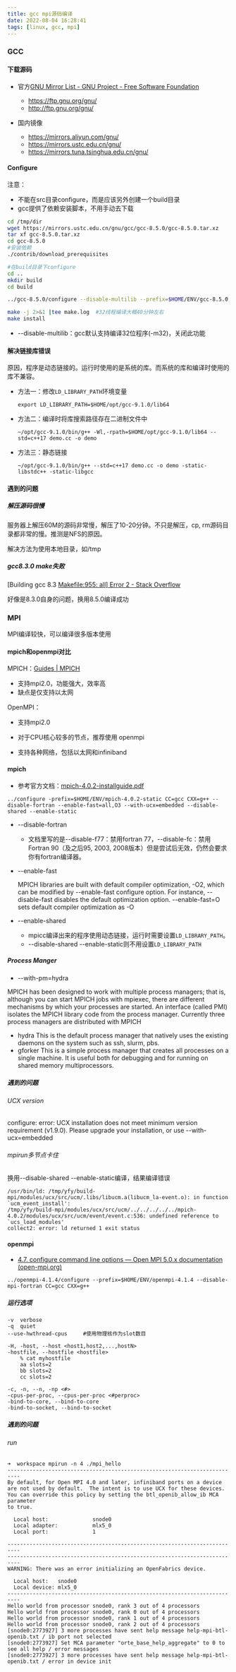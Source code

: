 ```yaml
---
title: gcc mpi源码编译
date: 2022-08-04 16:28:41
tags: [linux, gcc, mpi]
---
```


### GCC

#### 下载源码

- 官方[GNU Mirror List - GNU Project - Free Software Foundation](https://www.gnu.org/prep/ftp.html)
  - https://ftp.gnu.org/gnu/
  - http://ftp.gnu.org/gnu/

- 国内镜像
  - https://mirrors.aliyun.com/gnu/
  - https://mirrors.ustc.edu.cn/gnu/
  - https://mirrors.tuna.tsinghua.edu.cn/gnu/

#### Configure

注意：

- 不能在src目录configure，而是应该另外创建一个build目录
- gcc提供了依赖安装脚本，不用手动去下载

```bash
cd /tmp/dir
wget https://mirrors.ustc.edu.cn/gnu/gcc/gcc-8.5.0/gcc-8.5.0.tar.xz
tar xf gcc-8.5.0.tar.xz
cd gcc-8.5.0
#安装依赖
./contrib/download_prerequisites

#在build目录下configure
cd ..
mkdir build
cd build

../gcc-8.5.0/configure --disable-multilib --prefix=$HOME/ENV/gcc-8.5.0 --enable-languages=c,c++

make -j 2>&1 |tee make.log	#32线程编译大概40分钟左右
make install
```

- --disable-multilib：gcc默认支持编译32位程序(-m32)，关闭此功能

#### 解决链接库错误

原因，程序是动态链接的。运行时使用的是系统的库。而系统的库和编译时使用的库不兼容。

- 方法一：修改`LD_LIBRARY_PATH`环境变量

  ```
  export LD_LIBRARY_PATH=$HOME/opt/gcc-9.1.0/lib64
  ```

- 方法二：编译时将库搜索路径存在二进制文件中

  ```
  ~/opt/gcc-9.1.0/bin/g++ -Wl,-rpath=$HOME/opt/gcc-9.1.0/lib64 --std=c++17 demo.cc -o demo
  ```

- 方法三：静态链接

  ```
  ~/opt/gcc-9.1.0/bin/g++ --std=c++17 demo.cc -o demo -static-libstdc++ -static-libgcc
  ```

#### 遇到的问题

##### 解压源码很慢

服务器上解压60M的源码非常慢，解压了10-20分钟。不只是解压，cp, rm源码目录都非常的慢。推测是NFS的原因。

解决方法为使用本地目录，如/tmp

##### gcc8.3.0 make失败

[Building gcc 8.3 [Makefile:955: all\] Error 2 - Stack Overflow](https://stackoverflow.com/questions/62435946/building-gcc-8-3-makefile955-all-error-2)

好像是8.3.0自身的问题，换用8.5.0编译成功

### MPI

MPI编译较快，可以编译很多版本使用

#### mpich和openmpi对比

MPICH：[Guides | MPICH](https://www.mpich.org/documentation/guides/)

- 支持mpi2.0，功能强大，效率高
- 缺点是仅支持以太网

OpenMPI：

- 支持mpi2.0

- 对于CPU核心较多的节点，推荐使用 openmpi
- 支持各种网络，包括以太网和infiniband

#### mpich

- 参考官方文档：[mpich-4.0.2-installguide.pdf](https://www.mpich.org/static/downloads/4.0.2/mpich-4.0.2-installguide.pdf)

```
../configure -prefix=$HOME/ENV/mpich-4.0.2-static CC=gcc CXX=g++ --disable-fortran --enable-fast=all,O3 --with-ucx=embedded --disable-shared --enable-static
```

- --disable-fortran

  - 文档里写的是--disable-f77：禁用fortran 77，--disable-fc：禁用Fortran 90（及之后95, 2003, 2008版本）但是尝试后无效，仍然会要求你有fortran编译器。

- --enable-fast

  MPICH libraries are built with default compiler optimization, -O2, which can be modified by --enable-fast configure option. For instance, --disable-fast disables the default optimization option. --enable-fast=O sets default compiler optimization as -O<n>

- --enable-shared
  - mpicc编译出来的程序使用动态链接，运行时需要设置`LD_LIBRARY_PATH`。
  - --disable-shared --enable-static则不用设置`LD_LIBRARY_PATH`

##### Process Manger

- --with-pm=hydra

MPICH has been designed to work with multiple process managers; that is, although you can start MPICH jobs with mpiexec, there are different mechanisms by which your processes are started. An interface (called PMI) isolates the MPICH library code from the process manager. Currently three process managers are distributed with MPICH

- hydra This is the default process manager that natively uses the existing daemons on the system such as ssh, slurm, pbs.
- gforker This is a simple process manager that creates all processes on a single machine. It is useful both for debugging and for running on shared memory multiprocessors.

##### 遇到的问题

######  UCX version

configure: error: UCX installation does not meet minimum version requirement (v1.9.0). Please upgrade your installation, or use --with-ucx=embedded

###### mpirun多节点卡住

换用--disable-shared --enable-static编译，结果编译错误

```
/usr/bin/ld: /tmp/yfy/build-mpi/modules/ucx/src/ucm/.libs/libucm.a(libucm_la-event.o): in function `ucm_event_install':
/tmp/yfy/build-mpi/modules/ucx/src/ucm/../../../../../mpich-4.0.2/modules/ucx/src/ucm/event/event.c:536: undefined reference to `ucs_load_modules'
collect2: error: ld returned 1 exit status
```

#### openmpi

- [4.7. configure command line options — Open MPI 5.0.x documentation (open-mpi.org)](https://docs.open-mpi.org/en/v5.0.x/installing-open-mpi/configure-cli-options/index.html)

```
../openmpi-4.1.4/configure --prefix=$HOME/ENV/openmpi-4.1.4 --disable-mpi-fortran CC=gcc CXX=g++
```

##### 运行选项

```
-v	verbose
-q	quiet
--use-hwthread-cpus		#使用物理核作为slot数目

-H, -host, --host <host1,host2,...,hostN>
-hostfile, --hostfile <hostfile>
    % cat myhostfile
    aa slots=2
    bb slots=2
    cc slots=2

-c, -n, --n, -np <#>
-cpus-per-proc, --cpus-per-proc <#perproc>
-bind-to-core, --bind-to-core
-bind-to-socket, --bind-to-socket
```

##### 遇到的问题

###### run

```
➜  workspace mpirun -n 4 ./mpi_hello
--------------------------------------------------------------------------
By default, for Open MPI 4.0 and later, infiniband ports on a device
are not used by default.  The intent is to use UCX for these devices.
You can override this policy by setting the btl_openib_allow_ib MCA parameter
to true.

  Local host:              snode0
  Local adapter:           mlx5_0
  Local port:              1

--------------------------------------------------------------------------
--------------------------------------------------------------------------
WARNING: There was an error initializing an OpenFabrics device.

  Local host:   snode0
  Local device: mlx5_0
--------------------------------------------------------------------------
Hello world from processor snode0, rank 3 out of 4 processors
Hello world from processor snode0, rank 0 out of 4 processors
Hello world from processor snode0, rank 1 out of 4 processors
Hello world from processor snode0, rank 2 out of 4 processors
[snode0:2773927] 3 more processes have sent help message help-mpi-btl-openib.txt / ib port not selected
[snode0:2773927] Set MCA parameter "orte_base_help_aggregate" to 0 to see all help / error messages
[snode0:2773927] 3 more processes have sent help message help-mpi-btl-openib.txt / error in device init
```

